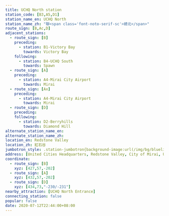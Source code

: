 ```yaml
---
title: UCHQ North station
station_code: [B3,A5,D1]
station_name_en: UCHQ North
station_name_zh: "聯<span class='font-noto-serif-sc'>總北</span>"
route_sign: [B,Ac,D]
adjacent_stations:
  - route_sign: [B]
    preceding:
      - station: B1-Victory Bay
        towards: Victory Bay
    following:
      - station: B4-UCHQ South
        towards: Spawn
  - route_sign: [A]
    preceding:
      - station: A4-Mirai City Airport
        towards: Mirai
  - route_sign: [Ax]
    preceding:
      - station: A4-Mirai City Airport
        towards: Mirai
  - route_sign: [D]
    preceding:
    following:
      - station: D2-Berryhills
        towards: Diamond Hill
alternate_station_name_en: 
alternate_station_name_zh: 
location_en: Redstone Valley
location_zh: 紅石谷
jumbotron_style: .station-jumbotron{background-image:url(/img/bg/blueline.png),url(/img/bg/airportline.png),url(/img/bg/airportexpress.png),url(/img/bg/diamondline.png);background-repeat:no-repeat;background-size:100% 10px,50% 10px,50% 10px,50% 10px;background-position:0 85px,left 115px,left 145px,right 175px}
address: [United Cities Headquarters, Redstone Valley, City of Mirai, United Cities]
coordinate:
  - route_sign: [B]
    xyz: [427,57,-202]
  - route_sign: [A]
    xyz: [432,57,-202]
  - route_sign: [D]
    xyz: [434,73,"-230/-231"]
nearby_attraction: [UCHQ North Entrance]
connecting_station: false
popular: false
date: 2020-07-12T22:44:00+08:00
---
```


